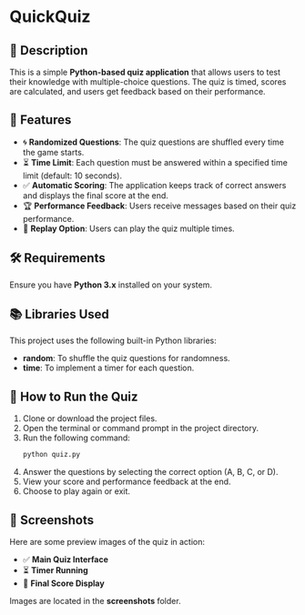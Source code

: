 # QuickQuiz
## 📌 Description
This is a simple **Python-based quiz application** that allows users to test their knowledge with multiple-choice questions. The quiz is timed, scores are calculated, and users get feedback based on their performance.

## 🎯 Features
- 🌀 **Randomized Questions**: The quiz questions are shuffled every time the game starts.
- ⏳ **Time Limit**: Each question must be answered within a specified time limit (default: 10 seconds).
- ✅ **Automatic Scoring**: The application keeps track of correct answers and displays the final score at the end.
- 🏆 **Performance Feedback**: Users receive messages based on their quiz performance.
- 🔄 **Replay Option**: Users can play the quiz multiple times.

## 🛠️ Requirements
Ensure you have **Python 3.x** installed on your system.

## 📚 Libraries Used
This project uses the following built-in Python libraries:
- **random**: To shuffle the quiz questions for randomness.
- **time**: To implement a timer for each question.

## 🚀 How to Run the Quiz
1. Clone or download the project files.
2. Open the terminal or command prompt in the project directory.
3. Run the following command:
   ```sh
   python quiz.py
   ```
4. Answer the questions by selecting the correct option (A, B, C, or D).
5. View your score and performance feedback at the end.
6. Choose to play again or exit.

## 📸 Screenshots
Here are some preview images of the quiz in action:
- ✅ **Main Quiz Interface**  
- ⏳ **Timer Running**  
- 🎯 **Final Score Display**  

 Images are located in the **screenshots** folder.

